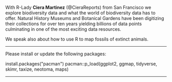 With R-Lady **Ciera Martinez** (@CieraReports) from San Francisco we explore biodiversity data and what the world of biodiversity data has to offer. Natural History Museums and Botanical Gardens have been digitizing their collections for over ten years yielding billions of data points culminating in one of the most exciting data resources.

We speak also about how to use R to map fossils of extinct animals.


*********************************************************************************
Please install or update the following packages:

install.packages("pacman")
pacman::p_load(ggplot2, ggmap, tidyverse, skimr, taxize, neotoma, maps)

*********************************************************************************
